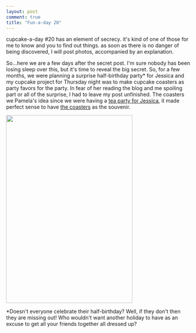 ```yaml
---
layout: post
comment: true
title: "Fun-a-day 20"
---
```

cupcake-a-day #20 has an element of secrecy. it's kind of one of those for me to know and you to find out things. as soon as there is no danger of being discovered, I will post photos, accompanied by an explanation.

So...here we are a few days after the secret post. I'm sure nobody has been losing sleep over this, but it's time to reveal the big secret. So, for a few months, we were planning a surprise half-birthday party* for Jessica and my cupcake project for Thursday night was to make cupcake coasters as party favors for the party. In fear of her reading the blog and me spoiling part or all of the surprise, I had to leave my post unfinished. The coasters we Pamela's idea since we were having a <a href="http://www.flickr.com/photos/chocolatecupcakes/5383749934/" target="_blank">tea party for Jessica</a>, it made perfect sense to have <a href="http://www.flickr.com/photos/jocelyntran/5381582036" target="_blank">the coasters</a> as the souvenir.

<a rel="attachment wp-att-547" href="http://ieatcupcakes.com/2011/01/20/fun-a-day-20/coasters2/"><img class="alignleft size-medium wp-image-547" title="coasters2" src="http://ieatcupcakes.com/wp-content/uploads/2011/01/coasters2-e1295848377731-343x510.jpg" alt="" width="343" height="510" /></a>

*Doesn't everyone celebrate their half-birthday? Well, if they don't then they are missing out! Who wouldn't want another holiday to have as an excuse to get all your friends together all dressed up?

